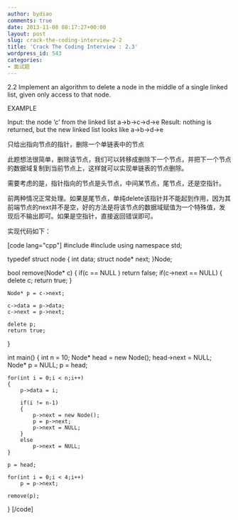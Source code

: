 ```yaml
---
author: bydiao
comments: true
date: 2013-11-08 08:17:27+00:00
layout: post
slug: crack-the-coding-interview-2-2
title: 'Crack The Coding Interview : 2.3'
wordpress_id: 543
categories:
- 面试题
---
```


2.2
Implement an algorithm to delete a node in the middle of a single linked list, given only access to that node.

EXAMPLE

Input: the node ‘c’ from the linked list a->b->c->d->e Result: nothing is returned, but the new linked list looks like a->b->d->e

只给出指向节点的指针，删除一个单链表中的节点

此题想法很简单，删除该节点，我们可以转移成删除下一个节点，并把下一个节点的数据域复制到当前节点上，这样就可以实现单链表的节点删除。

需要考虑的是，指针指向的节点是头节点，中间某节点，尾节点，还是空指针。

前两种情况正常处理。如果是尾节点，单纯delete该指针并不能起到作用，因为其前端节点的next并不是空，好的方法是将该节点的数据域赋值为一个特殊值，发现后不输出即可。如果是空指针，直接返回错误即可。

实现代码如下：

[code lang="cpp"]
#include <iostream>
#include <string>
using namespace std;

typedef struct node
{
	int data;
	struct node* next;
}Node;

bool remove(Node* c)
{
	if(c == NULL )
		return false;
	if(c->next == NULL)
	{
		delete c;
		return true;
	}

	Node* p = c->next;

	c->data = p->data;
	c->next = p->next;
	
	delete p;
	return true;
}

int main()
{
	int n = 10;
	Node* head = new Node();
	head->next = NULL;
	Node* p = NULL;
	p = head;

	for(int i = 0;i < n;i++)
	{
		p->data = i;

		if(i != n-1)
		{
			p->next = new Node();
			p = p->next;
			p->next = NULL;
		}
		else
			p->next = NULL;
	}

	p = head;

	for(int i = 0;i < 4;i++)
		p = p->next;

	remove(p);
	

}
[/code]
